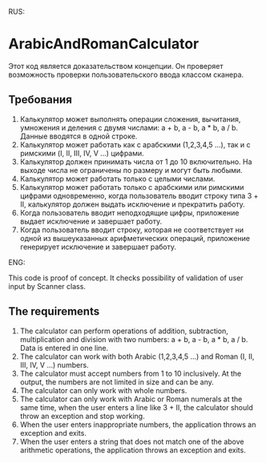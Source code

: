 RUS:
# ArabicAndRomanCalculator

Этот код является доказательством концепции. Он проверяет возможность проверки пользовательского ввода классом сканера.

## Требования

1. Калькулятор может выполнять операции сложения, вычитания, умножения и деления с двумя числами: a + b, a - b, a * b, a / b. Данные вводятся в одной строке.
2. Калькулятор может работать как с арабскими (1,2,3,4,5 ...), так и с римскими (I, II, III, IV, V ...) цифрами.
3. Калькулятор должен принимать числа от 1 до 10 включительно. На выходе числа не ограничены по размеру и могут быть любыми.
4. Калькулятор может работать только с целыми числами.
5. Калькулятор может работать только с арабскими или римскими цифрами одновременно, когда пользователь вводит строку типа 3 + II, калькулятор должен выдать исключение и прекратить работу.
6. Когда пользователь вводит неподходящие цифры, приложение выдает исключение и завершает работу.
7. Когда пользователь вводит строку, которая не соответствует ни одной из вышеуказанных арифметических операций, приложение генерирует исключение и завершает работу.

ENG:

This code is proof of concept. It checks possibility of validation of user input by Scanner class.

## The requirements

1. The calculator can perform operations of addition, subtraction, multiplication and division with two numbers: a + b, a - b, a * b, a / b. Data is entered in one line.
2. The calculator can work with both Arabic (1,2,3,4,5 ...) and Roman (I, II, III, IV, V ...) numbers.
3. The calculator must accept numbers from 1 to 10 inclusively. At the output, the numbers are not limited in size and can be any.
4. The calculator can only work with whole numbers.
5. The calculator can only work with Arabic or Roman numerals at the same time, when the user enters a line like 3 + II, the calculator should throw an exception and stop working.
6. When the user enters inappropriate numbers, the application throws an exception and exits.
7. When the user enters a string that does not match one of the above arithmetic operations, the application throws an exception and exits.

